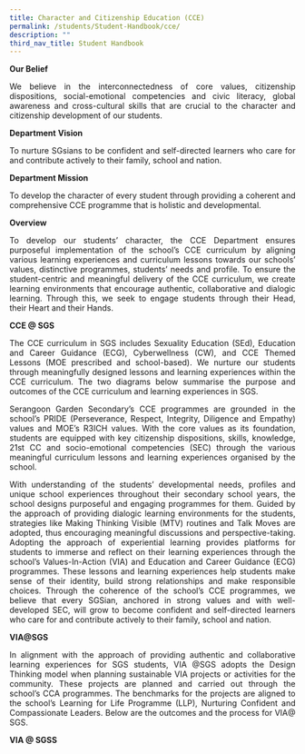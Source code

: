 ```yaml
---
title: Character and Citizenship Education (CCE)
permalink: /students/Student-Handbook/cce/
description: ""
third_nav_title: Student Handbook
---
```

**Our Belief**

<p style="text-align: justify;"> We believe in the interconnectedness of core values, citizenship dispositions, social-emotional competencies and civic literacy, global awareness and cross-cultural skills that are crucial to the character and citizenship development of our students. </p>

**Department** **Vision**

<p style="text-align: justify;"> To nurture SGsians to be confident and self-directed learners who care for and contribute actively to their family, school and nation. </p>

**Department Mission**

<p style="text-align: justify;"> To develop the character of every student through providing a coherent and comprehensive CCE programme that is holistic and developmental. </p>

**Overview**

<p style="text-align: justify;"> To develop our students’ character, the CCE Department ensures purposeful implementation of the school’s CCE curriculum by aligning various learning experiences and curriculum lessons towards our schools’ values, distinctive programmes, students’ needs and profile. To ensure the student-centric and meaningful delivery of the CCE curriculum, we create learning environments that encourage authentic, collaborative and dialogic learning. Through this, we seek to engage students through their Head, their Heart and their Hands. </p>

**CCE @ SGS**

<p style="text-align: justify;"> The CCE curriculum in SGS includes Sexuality Education (SEd), Education and Career Guidance (ECG), Cyberwellness (CW), and CCE Themed Lessons (MOE prescribed and school-based). We nurture our students through meaningfully designed lessons and learning experiences within the CCE curriculum. The two diagrams below summarise the purpose and outcomes of the CCE curriculum and learning experiences in SGS. </p>

<p style="text-align: justify;"> Serangoon Garden Secondary’s CCE programmes are grounded in the school’s PRIDE (Perseverance, Respect, Integrity, Diligence and Empathy) values and MOE’s R3ICH values. With the core values as its foundation, students are equipped with key citizenship dispositions, skills, knowledge, 21st CC and socio-emotional competencies (SEC) through the various meaningful curriculum lessons and learning experiences organised by the school. </p>

<p style="text-align: justify;"> With understanding of the students’ developmental needs, profiles and unique school experiences throughout their secondary school years, the school designs purposeful and engaging programmes for them. Guided by the approach of providing dialogic learning environments for the students, strategies like Making Thinking Visible (MTV) routines and Talk Moves are adopted, thus encouraging meaningful discussions and perspective-taking. Adopting the approach of experiential learning provides platforms for students to immerse and reflect on their learning experiences through the school’s Values-In-Action (VIA) and Education and Career Guidance (ECG) programmes. These lessons and learning experiences help students make sense of their identity, build strong relationships and make responsible choices. Through the coherence of the school’s CCE programmes, we believe that every SGSian, anchored in strong values and with well-developed SEC, will grow to become confident and self-directed learners who care for and contribute actively to their family, school and nation. </p>

**VIA@SGS**

<p style="text-align: justify;"> In alignment with the approach of providing authentic and collaborative learning experiences for SGS students, VIA @SGS adopts the Design Thinking model when planning sustainable VIA projects or activities for the community. These projects are planned and carried out through the school’s CCA programmes. The benchmarks for the projects are aligned to the school’s Learning for Life Programme (LLP), Nurturing Confident and Compassionate Leaders. Below are the outcomes and the process for VIA@ SGS. </p>

**VIA @ SGSS**